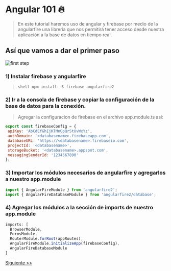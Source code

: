 # Angular 101 :fire:
> En este tutorial haremos uso de angular y firebase por medio de la angularfire una librería que nos permitirá tener acceso desde nuestra aplicación a la base de datos en tiempo real.

## Así que vamos a dar el primer paso
![first step](https://i2.wp.com/static.fjcdn.com/gifs/That+first+step+scary+as+fuck+i+know_3eabbb_4028841.gif)

### 1) Instalar firebase y angularfire
> ```shell npm install -S firebase angularfire2```

### 2) Ir a la consola de firebase y copiar la configuración de la base de datos para la conexión.
> Agregar la configuracion de firebase en el archivo app.module.ts asi:

 ```javascript
export const firebaseConfig = {
  apiKey: 'AbCdEfGhIjKlMnOpQrStUvWxYz',
  authDomain: '<databasename>.firebaseapp.com',
  databaseURL: 'https://<databasename>.firebaseio.com',
  projectId: '<databasename>',
  storageBucket: '<databasename>.appspot.com',
  messagingSenderId: '1234567890'
}; 
```

### 3) Importar los módulos necesarios de angularfire y agregarlos a nuestro app.module
```javascript 
import { AngularFireModule } from 'angularfire2';
import { AngularFireDatabaseModule } from 'angularfire2/database';
```

### 4) Agregar los módulos a la sección de imports de nuestro app.module
```javascript
imports: [
  BrowserModule,
  FormsModule,
  RouterModule.forRoot(appRoutes),
  AngularFireModule.initializeApp(firebaseConfig),
  AngularFireDatabaseModule
]
```

[Siguiente  >> ](https://github.com/Shinkei/angular-firebase-tutorial/tree/step1)
